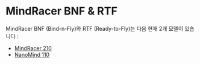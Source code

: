# MindRacer BNF & RTF

MindRacer BNF (Bind-n-Fly)와 RTF (Ready-to-Fly)는 다음 현재 2개 모델이 있습니다 :

* [MindRacer 210](mindracer210.html)
* [NanoMind 110](nanomind110.html)
